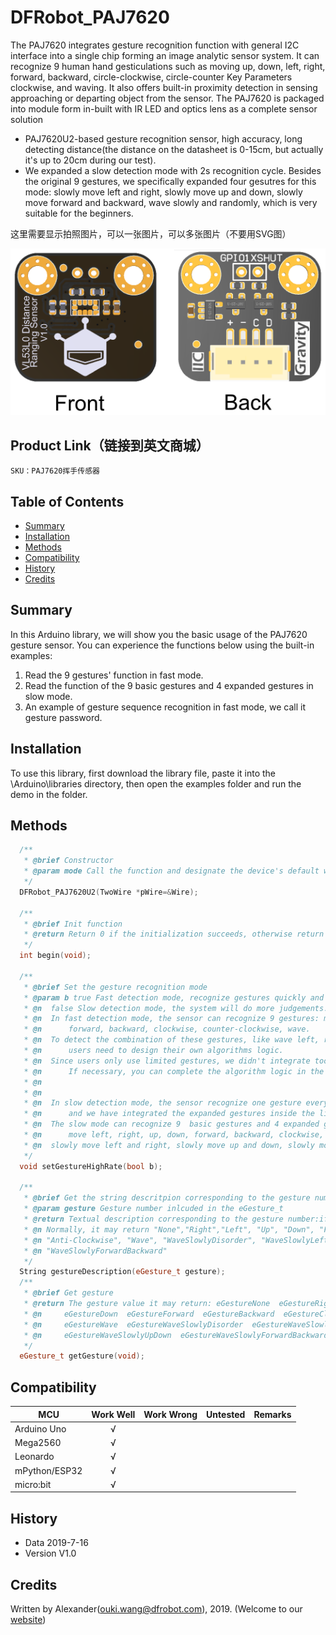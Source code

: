 # DFRobot_PAJ7620
The PAJ7620 integrates gesture recognition function with general I2C interface into a single chip forming an image analytic sensor system. It can recognize 9 human hand gesticulations such as moving up, down, left, right, forward, backward, circle-clockwise, circle-counter Key Parameters clockwise, and waving. It also offers built-in proximity detection in sensing approaching or departing object from the sensor. The PAJ7620 is packaged into module form in-built with IR LED and optics lens as a complete sensor solution<br>
* PAJ7620U2-based gesture recognition sensor, high accuracy, long detecting distance(the distance on the datasheet is 0-15cm, but actually it's up to 20cm during our test).
* We expanded a slow detection mode with 2s recognition cycle. Besides the original 9 gestures, we specifically expanded four gesutres for this mode: slowly move left and right, slowly move up and down, slowly move forward and backward, wave slowly and randomly, which is very suitable for the beginners.  

这里需要显示拍照图片，可以一张图片，可以多张图片（不要用SVG图）

![正反面svg效果图](https://github.com/ouki-wang/DFRobot_Sensor/raw/master/resources/images/SEN0245svg1.png)


## Product Link（链接到英文商城）
    SKU：PAJ7620挥手传感器
   
## Table of Contents

* [Summary](#summary)
* [Installation](#installation)
* [Methods](#methods)
* [Compatibility](#compatibility)
* [History](#history)
* [Credits](#credits)

## Summary

In this Arduino library, we will show you the basic usage of the PAJ7620 gesture sensor. You can experience the functions below using the built-in examples: 
  1. Read the 9 gestures' function in fast mode. 
  2. Read the function of the 9 basic gestures and 4 expanded gestures in slow mode.
  3. An example of gesture sequence recognition in fast mode, we call it gesture password.

## Installation

To use this library, first download the library file, paste it into the \Arduino\libraries directory, then open the examples folder and run the demo in the folder.

## Methods

```C++
  /**
   * @brief Constructor
   * @param mode Call the function and designate the device's default working mode. 
   */
  DFRobot_PAJ7620U2(TwoWire *pWire=&Wire);

  /**
   * @brief Init function
   * @return Return 0 if the initialization succeeds, otherwise return non-zero. 
   */
  int begin(void);

  /**
   * @brief Set the gesture recognition mode 
   * @param b true Fast detection mode, recognize gestures quickly and return 
   * @n  false Slow detection mode, the system will do more judgements. 
   * @n  In fast detection mode, the sensor can recognize 9 gestures: move left, right, up, down, 
   * @n      forward, backward, clockwise, counter-clockwise, wave.  
   * @n  To detect the combination of these gestures, like wave left, right and left quickly, 
   * @n      users need to design their own algorithms logic. 
   * @n  Since users only use limited gestures, we didn't integrate too much expanded gestures in the library. 
   * @n      If necessary, you can complete the algorithm logic in the ino file by yourself.   
   * @n
   * @n
   * @n  In slow detection mode, the sensor recognize one gesture every 2 seconds, 
   * @n      and we have integrated the expanded gestures inside the library, which is convenient for the beginners to use.  
   * @n  The slow mode can recognize 9  basic gestures and 4 expanded gestures: 
   * @n      move left, right, up, down, forward, backward, clockwise, counter-clockwise, wave. 
   * @n  slowly move left and right, slowly move up and down, slowly move forward and backward, wave slowly and randomly
   */
  void setGestureHighRate(bool b);

  /**
   * @brief Get the string descritpion corresponding to the gesture number. 
   * @param gesture Gesture number inlcuded in the eGesture_t
   * @return Textual description corresponding to the gesture number:if the gesture input in the gesture table doesn't exist, return null string 
   * @n Normally, it may return "None","Right","Left", "Up", "Down", "Forward", "Backward", "Clockwise",
   * @n "Anti-Clockwise", "Wave", "WaveSlowlyDisorder", "WaveSlowlyLeftRight", "WaveSlowlyUpDown",
   * @n "WaveSlowlyForwardBackward"
   */
  String gestureDescription(eGesture_t gesture);
  /**
   * @brief Get gesture
   * @return The gesture value it may return: eGestureNone  eGestureRight  eGestureLeft  eGestureUp  
   * @n     eGestureDown  eGestureForward  eGestureBackward  eGestureClockwise
   * @n     eGestureWave  eGestureWaveSlowlyDisorder  eGestureWaveSlowlyLeftRight  
   * @n     eGestureWaveSlowlyUpDown  eGestureWaveSlowlyForwardBackward
   */
  eGesture_t getGesture(void);
```

## Compatibility

MCU                | Work Well    | Work Wrong   | Untested    | Remarks
------------------ | :----------: | :----------: | :---------: | -----
Arduino Uno        |      √       |              |             | 
Mega2560        |      √       |              |             | 
Leonardo        |      √       |              |             | 
mPython/ESP32   |      √       |              |             | 
micro:bit        |      √       |              |             | 

## History

- Data 2019-7-16
- Version V1.0


## Credits

Written by Alexander(ouki.wang@dfrobot.com), 2019. (Welcome to our [website](https://www.dfrobot.com/))

